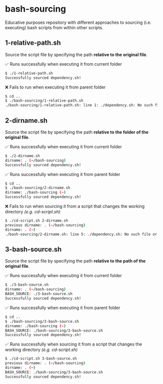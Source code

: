 # bash-sourcing

Educative purposes repository with different approaches to sourcing (i.e. executing) bash scripts from within other scripts.

## 1-relative-path.sh

Source the script file by specifying the path **relative to the original file**.

✅ Runs successfully when executing it from current folder
```bash
$ ./1-relative-path.sh
Successfully sourced dependency.sh!
```
❌ Fails to run when executing it from parent folder
```bash
$ cd ..
$ ./bash-sourcing/1-relative-path.sh
./bash-sourcing/1-relative-path.sh: line 1: ./dependency.sh: No such file or directory
```

## 2-dirname.sh

Source the script file by specifying the path **relative to the folder of the original file**.

✅ Runs successfully when executing it from current folder
```bash
$ ./2-dirname.sh
dirname: . (~/bash-sourcing)
Successfully sourced dependency.sh!
```
✅ Runs successfully when executing it from parent folder
```bash
$ cd ..
$ ./bash-sourcing/2-dirname.sh
dirname: ./bash-sourcing (~)
Successfully sourced dependency.sh!
```
❌ Fails to run when sourcing it from a script that changes the working directory *(e.g. cd-script.sh)*
```bash
$ ./cd-script.sh 2-dirname.sh
previous dirname: . (~/bash-sourcing)
dirname: . (~)
./bash-sourcing/2-dirname.sh: line 5: ./dependency.sh: No such file or directory
```

## 3-bash-source.sh

Source the script file by specifying the path **relative to the path of the original file**.

✅ Runs successfully when executing it from current folder
```bash
$ ./3-bash-source.sh
dirname: . (~/bash-sourcing)
BASH_SOURCE: ./3-bash-source.sh
Successfully sourced dependency.sh!
```
✅ Runs successfully when executing it from parent folder
```bash
$ cd ..
$ ./bash-sourcing/3-bash-source.sh
dirname: ./bash-sourcing (~)
BASH_SOURCE: ./bash-sourcing/3-bash-source.sh
Successfully sourced dependency.sh!
```
✅ Runs successfully when sourcing it from a script that changes the working directory *(e.g. cd-script.sh)*
```bash
$ ./cd-script.sh 3-bash-source.sh
previous dirname: . (~/bash-sourcing)
dirname: . (~)
BASH_SOURCE: ./bash-sourcing/3-bash-source.sh
Successfully sourced dependency.sh!
```
